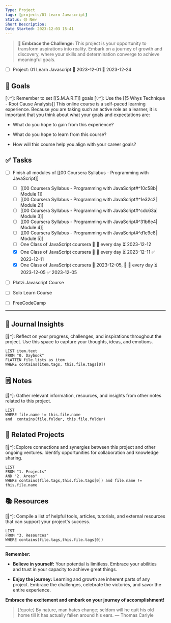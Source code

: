 ```yaml
---
Type: Project
tags: [projects/01-Learn-Javascript]
Status: 🟡 New
Short Description:
Date Started: 2023-12-03 15:41
---
```

> 🌟 **Embrace the Challenge:** 
> This project is your opportunity to transform aspirations into reality. Embark on a journey of growth and discovery, where your skills and determination converge to achieve meaningful goals.

- [ ] Project: 01 Learn Javascript 🛫 2023-12-01 📅 2023-12-24

## 🎯 **Goals**
[💡^]: Remember to set [[S.M.A.R.T]] goals
[💡^]: Use the [[5 Whys Technique - Root Cause Analysis]]
This online course is a self-paced learning experience. Because you are taking such an active role as a learner, it is important that you think about what your goals and expectations are:

- What do you hope to gain from this experience?
    
- What do you hope to learn from this course?
    
- How will this course help you align with your career goals?

## ✅ **Tasks**

- [ ] Finish all modules of [[00 Coursera Syllabus - Programming with JavaScript]] 
	- [ ] [[00 Coursera Syllabus - Programming with JavaScript#^10c58b| Module 1]]
	- [ ]  [[00 Coursera Syllabus - Programming with JavaScript#^1e32c2| Module 2]]
	- [ ]  [[00 Coursera Syllabus - Programming with JavaScript#^cdc63a| Module 3]]
	- [ ]  [[00 Coursera Syllabus - Programming with JavaScript#^31b6e4| Module 4]]
	- [ ]  [[00 Coursera Syllabus - Programming with JavaScript#^d1e9c8| Module 5]]
	- [ ] One Class of JavaScript coursera 🔺 🔁 every day ⏳ 2023-12-12
	- [x] One Class of JavaScript coursera 🔺 🔁 every day ⏳ 2023-12-11 ✅ 2023-12-11
	- [x] One Class of JavaScript coursera 🛫 2023-12-05, 🔺 🔁 every day ⏳ 2023-12-05 ✅ 2023-12-05
- [ ] Platzi Javascript Course
- [ ] Solo Learn Course
- [ ] FreeCodeCamp


---
## 📖 Journal Insights
[💭^]: Reflect on your progress, challenges, and inspirations throughout the project. Use this space to capture your thoughts, ideas, and emotions.

``` dataview
LIST item.text
FROM "0. Daybook"
FLATTEN file.lists as item
WHERE contains(item.tags, this.file.tags[0])

```

## 🗒 Notes
[💭^]: Gather relevant information, resources, and insights from other notes related to this project.
``` dataview
LIST 
WHERE file.name != this.file.name 
and  contains(file.folder, this.file.folder)
```


## 🤝 Related Projects
[💭^]: Explore connections and synergies between this project and other ongoing ventures. Identify opportunities for collaboration and knowledge sharing.
``` dataview
LIST 
FROM "1. Projects"
AND "2. Areas"
WHERE contains(file.tags,this.file.tags[0]) and file.name != this.file.name
```

## 📚 Resources
[💭^]: Compile a list of helpful tools, articles, tutorials, and external resources that can support your project's success.
``` dataview
LIST 
FROM "3. Resources"
WHERE contains(file.tags,this.file.tags[0])
```


---
**Remember:**

- **Believe in yourself:** Your potential is limitless. Embrace your abilities and trust in your capacity to achieve great things.

- **Enjoy the journey:** Learning and growth are inherent parts of any project. Embrace the challenges, celebrate the victories, and savor the entire experience.

**Embrace the excitement and embark on your journey of accomplishment!**

> [!quote] By nature, man hates change; seldom will he quit his old home till it has actually fallen around his ears.
> — Thomas Carlyle

